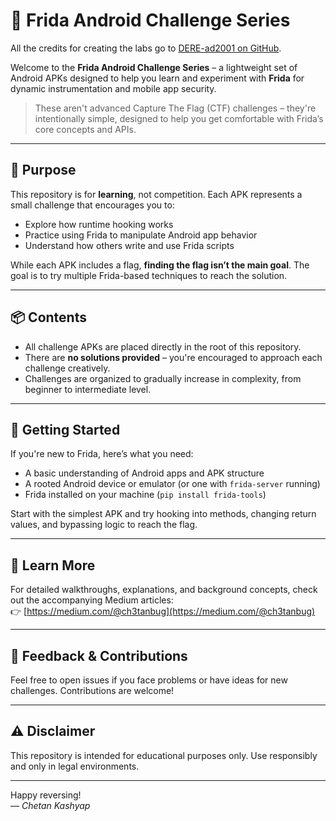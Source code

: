 # 🔧 Frida Android Challenge Series

All the credits for creating the labs go to [DERE-ad2001 on GitHub](https://github.com/DERE-ad2001/Frida-Labs).

Welcome to the **Frida Android Challenge Series** – a lightweight set of Android APKs designed to help you learn and experiment with **Frida** for dynamic instrumentation and mobile app security.

> These aren't advanced Capture The Flag (CTF) challenges – they're intentionally simple, designed to help you get comfortable with Frida’s core concepts and APIs.

---

## 🎯 Purpose

This repository is for **learning**, not competition. Each APK represents a small challenge that encourages you to:
- Explore how runtime hooking works
- Practice using Frida to manipulate Android app behavior
- Understand how others write and use Frida scripts

While each APK includes a flag, **finding the flag isn’t the main goal**. The goal is to try multiple Frida-based techniques to reach the solution.

---

## 📦 Contents

- All challenge APKs are placed directly in the root of this repository.
- There are **no solutions provided** – you're encouraged to approach each challenge creatively.
- Challenges are organized to gradually increase in complexity, from beginner to intermediate level.

---

## 🚀 Getting Started

If you're new to Frida, here’s what you need:
- A basic understanding of Android apps and APK structure
- A rooted Android device or emulator (or one with `frida-server` running)
- Frida installed on your machine (`pip install frida-tools`)

Start with the simplest APK and try hooking into methods, changing return values, and bypassing logic to reach the flag.

---

## 📖 Learn More

For detailed walkthroughs, explanations, and background concepts, check out the accompanying Medium articles:  
👉 [https://medium.com/@ch3tanbug](https://medium.com/@ch3tanbug)

---

## 🙌 Feedback & Contributions

Feel free to open issues if you face problems or have ideas for new challenges. Contributions are welcome!

---

## ⚠️ Disclaimer

This repository is intended for educational purposes only. Use responsibly and only in legal environments.

---

Happy reversing!  
— *Chetan Kashyap*
